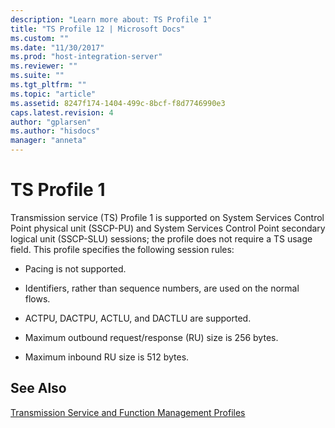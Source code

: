 ```yaml
---
description: "Learn more about: TS Profile 1"
title: "TS Profile 12 | Microsoft Docs"
ms.custom: ""
ms.date: "11/30/2017"
ms.prod: "host-integration-server"
ms.reviewer: ""
ms.suite: ""
ms.tgt_pltfrm: ""
ms.topic: "article"
ms.assetid: 8247f174-1404-499c-8bcf-f8d7746990e3
caps.latest.revision: 4
author: "gplarsen"
ms.author: "hisdocs"
manager: "anneta"
---
```

# TS Profile 1
Transmission service (TS) Profile 1 is supported on System Services Control Point physical unit (SSCP-PU) and System Services Control Point secondary logical unit (SSCP-SLU) sessions; the profile does not require a TS usage field. This profile specifies the following session rules:  
  
-   Pacing is not supported.  
  
-   Identifiers, rather than sequence numbers, are used on the normal flows.  
  
-   ACTPU, DACTPU, ACTLU, and DACTLU are supported.  
  
-   Maximum outbound request/response (RU) size is 256 bytes.  
  
-   Maximum inbound RU size is 512 bytes.  
  
## See Also  
 [Transmission Service and Function Management Profiles](../core/transmission-service-and-function-management-profiles1.md)
